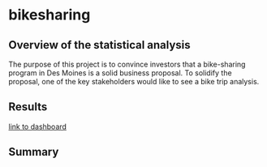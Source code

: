 # bikesharing
## Overview of the statistical analysis
The purpose of this project is to convince investors that a bike-sharing program in Des Moines is a solid business proposal. To solidify the proposal, one of the key stakeholders would like to see a bike trip analysis.
## Results
[link to dashboard](https://public.tableau.com/app/profile/mahtab6487/viz/Bikesharing_16324278188960/Story1?publish=yes)
## Summary 
